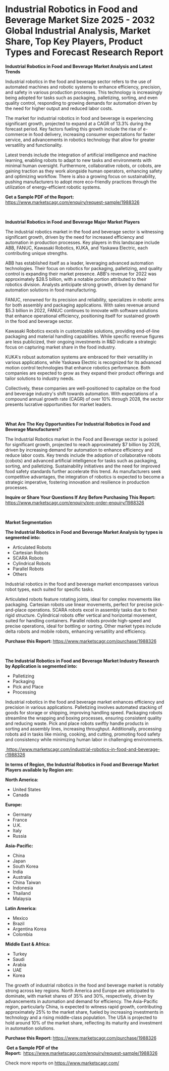 <p><h1>Industrial Robotics in Food and Beverage Market Size 2025 - 2032 Global Industrial Analysis, Market Share, Top Key Players, Product Types and Forecast Research Report</h1></p><p><strong>Industrial Robotics in Food and Beverage Market Analysis and Latest Trends</strong></p>
<p><p>Industrial robotics in the food and beverage sector refers to the use of automated machines and robotic systems to enhance efficiency, precision, and safety in various production processes. This technology is increasingly being adopted for tasks such as packaging, palletizing, sorting, and even quality control, responding to growing demands for automation driven by the need for higher output and reduced labor costs.</p><p>The market for industrial robotics in food and beverage is experiencing significant growth, projected to expand at a CAGR of 13.3% during the forecast period. Key factors fueling this growth include the rise of e-commerce in food delivery, increasing consumer expectations for faster service, and advancements in robotics technology that allow for greater versatility and functionality.</p><p>Latest trends include the integration of artificial intelligence and machine learning, enabling robots to adapt to new tasks and environments with minimal human oversight. Furthermore, collaborative robots, or cobots, are gaining traction as they work alongside human operators, enhancing safety and optimizing workflow. There is also a growing focus on sustainability, pushing manufacturers to adopt more eco-friendly practices through the utilization of energy-efficient robotic systems.</p></p>
<p><strong>Get a Sample PDF of the Report:&nbsp;</strong> <a href="https://www.marketscagr.com/enquiry/request-sample/1988326?utm_campaign=2840&utm_medium=2&utm_source=Github&utm_content=ia&utm_term=02032025&utm_id=industrial-robotics-in-food-and-beverage">https://www.marketscagr.com/enquiry/request-sample/1988326</a></p>
<p>&nbsp;</p>
<p><strong>Industrial Robotics in Food and Beverage Major Market Players</strong></p>
<p><p>The industrial robotics market in the food and beverage sector is witnessing significant growth, driven by the need for increased efficiency and automation in production processes. Key players in this landscape include ABB, FANUC, Kawasaki Robotics, KUKA, and Yaskawa Electric, each contributing unique strengths.</p><p>ABB has established itself as a leader, leveraging advanced automation technologies. Their focus on robotics for packaging, palletizing, and quality control is expanding their market presence. ABB's revenue for 2022 was approximately $28.5 billion, with a notable portion attributed to their robotics division. Analysts anticipate strong growth, driven by demand for automation solutions in food manufacturing.</p><p>FANUC, renowned for its precision and reliability, specializes in robotic arms for both assembly and packaging applications. With sales revenue around $5.3 billion in 2022, FANUC continues to innovate with software solutions that enhance operational efficiency, positioning itself for sustained growth in the food and beverage sector.</p><p>Kawasaki Robotics excels in customizable solutions, providing end-of-line packaging and material handling capabilities. While specific revenue figures are less publicized, their ongoing investments in R&D indicate a strategic focus on capturing market share in the food industry.</p><p>KUKA's robust automation systems are embraced for their versatility in various applications, while Yaskawa Electric is recognized for its advanced motion control technologies that enhance robotics performance. Both companies are expected to grow as they expand their product offerings and tailor solutions to industry needs.</p><p>Collectively, these companies are well-positioned to capitalize on the food and beverage industry's shift towards automation. With expectations of a compound annual growth rate (CAGR) of over 10% through 2028, the sector presents lucrative opportunities for market leaders.</p></p>
<p>&nbsp;</p>
<p><strong>What Are The Key Opportunities For Industrial Robotics in Food and Beverage Manufacturers?</strong></p>
<p><p>The Industrial Robotics market in the Food and Beverage sector is poised for significant growth, projected to reach approximately $7 billion by 2026, driven by increasing demand for automation to enhance efficiency and reduce labor costs. Key trends include the adoption of collaborative robots (cobots) and advanced artificial intelligence for tasks such as packaging, sorting, and palletizing. Sustainability initiatives and the need for improved food safety standards further accelerate this trend. As manufacturers seek competitive advantages, the integration of robotics is expected to become a strategic imperative, fostering innovation and resilience in production processes.</p></p>
<p><strong>Inquire or Share Your Questions If Any Before Purchasing This Report:</strong> <a href="https://www.marketscagr.com/enquiry/pre-order-enquiry/1988326?utm_campaign=2840&utm_medium=2&utm_source=Github&utm_content=ia&utm_term=02032025&utm_id=industrial-robotics-in-food-and-beverage">https://www.marketscagr.com/enquiry/pre-order-enquiry/1988326</a></p>
<p>&nbsp;</p>
<p><strong>Market Segmentation</strong></p>
<p><strong>The Industrial Robotics in Food and Beverage Market Analysis by types is segmented into:</strong></p>
<p><ul><li>Articulated Robots</li><li>Cartesian Robots</li><li>SCARA Robots</li><li>Cylindrical Robots</li><li>Parallel Robots</li><li>Others</li></ul></p>
<p><p>Industrial robotics in the food and beverage market encompasses various robot types, each suited for specific tasks. </p><p>Articulated robots feature rotating joints, ideal for complex movements like packaging. Cartesian robots use linear movements, perfect for precise pick-and-place operations. SCARA robots excel in assembly tasks due to their rigid structure. Cylindrical robots offer vertical and horizontal movement, suited for handling containers. Parallel robots provide high-speed and precise operations, ideal for bottling or sorting. Other market types include delta robots and mobile robots, enhancing versatility and efficiency.</p></p>
<p><strong>Purchase this Report:&nbsp;</strong><a href="https://www.marketscagr.com/purchase/1988326?utm_campaign=2840&utm_medium=2&utm_source=Github&utm_content=ia&utm_term=02032025&utm_id=industrial-robotics-in-food-and-beverage">https://www.marketscagr.com/purchase/1988326</a></p>
<p>&nbsp;</p>
<p><strong>The Industrial Robotics in Food and Beverage Market Industry Research by Application is segmented into:</strong></p>
<p><ul><li>Palletizing</li><li>Packaging</li><li>Pick and Place</li><li>Processing</li></ul></p>
<p><p>Industrial robotics in the food and beverage market enhances efficiency and precision in various applications. Palletizing involves automated stacking of goods for storage or shipping, improving handling speed. Packaging robots streamline the wrapping and boxing processes, ensuring consistent quality and reducing waste. Pick and place robots swiftly handle products in sorting and assembly lines, increasing throughput. Additionally, processing robots aid in tasks like mixing, cooking, and cutting, promoting food safety and consistency while minimizing human labor in challenging environments.</p></p>
<p><a href="https://www.marketscagr.com/industrial-robotics-in-food-and-beverage-r1988326?utm_campaign=2840&utm_medium=2&utm_source=Github&utm_content=ia&utm_term=02032025&utm_id=industrial-robotics-in-food-and-beverage">&nbsp;https://www.marketscagr.com/industrial-robotics-in-food-and-beverage-r1988326</a></p>
<p><strong>In terms of Region, the Industrial Robotics in Food and Beverage Market Players available by Region are:</strong></p>
<p>
    <p> <strong> North America: </strong>
        <ul>
            <li>United States</li>
            <li>Canada</li>
        </ul>
        </p> 
    <p> <strong> Europe: </strong>
        <ul>
            <li>Germany</li>
            <li>France</li>
            <li>U.K.</li>
            <li>Italy</li>
            <li>Russia</li>
        </ul>
        </p> 
    <p> <strong> Asia-Pacific: </strong>
        <ul>
            <li>China</li>
            <li>Japan</li>
            <li>South Korea</li>
            <li>India</li>
            <li>Australia</li>
            <li>China Taiwan</li>
            <li>Indonesia</li>
            <li>Thailand</li>
            <li>Malaysia</li>
        </ul>
        </p> 
    <p> <strong> Latin America: </strong>
        <ul>
            <li>Mexico</li>
            <li>Brazil</li>
            <li>Argentina Korea</li>
            <li>Colombia</li>
        </ul>
        </p> 
    <p> <strong> Middle East & Africa: </strong>
        <ul>
            <li>Turkey</li>
            <li>Saudi</li>
            <li>Arabia</li>
            <li>UAE</li>
            <li>Korea</li>
        </ul>
    </p>
    </p>
<p><p>The growth of industrial robotics in the food and beverage market is notably strong across key regions. North America and Europe are anticipated to dominate, with market shares of 35% and 30%, respectively, driven by advancements in automation and demand for efficiency. The Asia-Pacific region, particularly China, is expected to witness rapid growth, contributing approximately 25% to the market share, fueled by increasing investments in technology and a rising middle-class population. The USA is projected to hold around 10% of the market share, reflecting its maturity and investment in automation solutions.</p></p>
<p><strong>Purchase this Report: </strong><a href="https://www.marketscagr.com/purchase/1988326?utm_campaign=2840&utm_medium=2&utm_source=Github&utm_content=ia&utm_term=02032025&utm_id=industrial-robotics-in-food-and-beverage">https://www.marketscagr.com/purchase/1988326</a></p>
<p>&nbsp;<strong>Get a Sample PDF of the Report:&nbsp;&nbsp;</strong><a href="https://www.marketscagr.com/enquiry/request-sample/1988326?utm_campaign=2840&utm_medium=2&utm_source=Github&utm_content=ia&utm_term=02032025&utm_id=industrial-robotics-in-food-and-beverage">https://www.marketscagr.com/enquiry/request-sample/1988326</a></p>
<p><strong></strong></p>
<p>Check more reports on <a href="https://www.marketscagr.com/?utm_campaign=2840&utm_medium=2&utm_source=Github&utm_content=ia&utm_term=02032025&utm_id=industrial-robotics-in-food-and-beverage">https://www.marketscagr.com/</a></p>